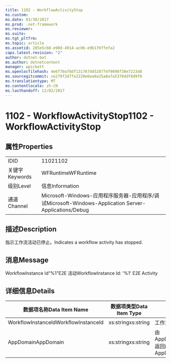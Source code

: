 ```yaml
---
title: 1102 - WorkflowActivityStop
ms.custom: 
ms.date: 03/30/2017
ms.prod: .net-framework
ms.reviewer: 
ms.suite: 
ms.tgt_pltfrm: 
ms.topic: article
ms.assetid: 285e5cb8-e90d-4914-ac06-e9b176ffefa2
caps.latest.revision: "2"
author: dotnet-bot
ms.author: dotnetcontent
manager: wpickett
ms.openlocfilehash: 4e6f70af8df131767dd528774f9098f30e7223d8
ms.sourcegitcommit: ce279f2d7fe2220e6ea0a25a8a7a5370ddf8d9f0
ms.translationtype: MT
ms.contentlocale: zh-CN
ms.lasthandoff: 12/02/2017
---
```

# <a name="1102---workflowactivitystop"></a><span data-ttu-id="6148e-102">1102 - WorkflowActivityStop</span><span class="sxs-lookup"><span data-stu-id="6148e-102">1102 - WorkflowActivityStop</span></span>
## <a name="properties"></a><span data-ttu-id="6148e-103">属性</span><span class="sxs-lookup"><span data-stu-id="6148e-103">Properties</span></span>  
  
|||  
|-|-|  
|<span data-ttu-id="6148e-104">ID</span><span class="sxs-lookup"><span data-stu-id="6148e-104">ID</span></span>|<span data-ttu-id="6148e-105">1102</span><span class="sxs-lookup"><span data-stu-id="6148e-105">1102</span></span>|  
|<span data-ttu-id="6148e-106">关键字</span><span class="sxs-lookup"><span data-stu-id="6148e-106">Keywords</span></span>|<span data-ttu-id="6148e-107">WFRuntime</span><span class="sxs-lookup"><span data-stu-id="6148e-107">WFRuntime</span></span>|  
|<span data-ttu-id="6148e-108">级别</span><span class="sxs-lookup"><span data-stu-id="6148e-108">Level</span></span>|<span data-ttu-id="6148e-109">信息</span><span class="sxs-lookup"><span data-stu-id="6148e-109">Information</span></span>|  
|<span data-ttu-id="6148e-110">通道</span><span class="sxs-lookup"><span data-stu-id="6148e-110">Channel</span></span>|<span data-ttu-id="6148e-111">Microsoft-Windows-应用程序服务器-应用程序/调试</span><span class="sxs-lookup"><span data-stu-id="6148e-111">Microsoft-Windows-Application Server-Applications/Debug</span></span>|  
  
## <a name="description"></a><span data-ttu-id="6148e-112">描述</span><span class="sxs-lookup"><span data-stu-id="6148e-112">Description</span></span>  
 <span data-ttu-id="6148e-113">指示工作流活动已停止。</span><span class="sxs-lookup"><span data-stu-id="6148e-113">Indicates a workflow activity has stopped.</span></span>  
  
## <a name="message"></a><span data-ttu-id="6148e-114">消息</span><span class="sxs-lookup"><span data-stu-id="6148e-114">Message</span></span>  
 <span data-ttu-id="6148e-115">WorkflowInstance Id“%1”E2E 活动</span><span class="sxs-lookup"><span data-stu-id="6148e-115">WorkflowInstance Id: '%1' E2E Activity</span></span>  
  
## <a name="details"></a><span data-ttu-id="6148e-116">详细信息</span><span class="sxs-lookup"><span data-stu-id="6148e-116">Details</span></span>  
  
|<span data-ttu-id="6148e-117">数据项名称</span><span class="sxs-lookup"><span data-stu-id="6148e-117">Data Item Name</span></span>|<span data-ttu-id="6148e-118">数据项类型</span><span class="sxs-lookup"><span data-stu-id="6148e-118">Data Item Type</span></span>|<span data-ttu-id="6148e-119">描述</span><span class="sxs-lookup"><span data-stu-id="6148e-119">Description</span></span>|  
|--------------------|--------------------|-----------------|  
|<span data-ttu-id="6148e-120">WorkflowInstanceId</span><span class="sxs-lookup"><span data-stu-id="6148e-120">WorkflowInstanceId</span></span>|<span data-ttu-id="6148e-121">xs:string</span><span class="sxs-lookup"><span data-stu-id="6148e-121">xs:string</span></span>|<span data-ttu-id="6148e-122">工作流实例 ID。</span><span class="sxs-lookup"><span data-stu-id="6148e-122">The workflow instance id.</span></span>|  
|<span data-ttu-id="6148e-123">AppDomain</span><span class="sxs-lookup"><span data-stu-id="6148e-123">AppDomain</span></span>|<span data-ttu-id="6148e-124">xs:string</span><span class="sxs-lookup"><span data-stu-id="6148e-124">xs:string</span></span>|<span data-ttu-id="6148e-125">由 AppDomain.CurrentDomain.FriendlyName 返回的字符串。</span><span class="sxs-lookup"><span data-stu-id="6148e-125">The string returned by AppDomain.CurrentDomain.FriendlyName.</span></span>|
